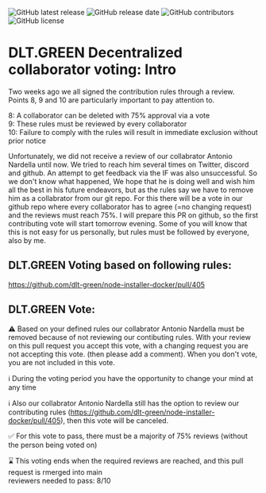 ![GitHub latest release](https://img.shields.io/github/v/release/dlt-green/Node-Installer-docker)
![GitHub release date](https://img.shields.io/github/release-date/dlt-green/Node-Installer-docker)
![GitHub contributors](https://img.shields.io/github/contributors/dlt-green/Node-Installer-docker)
![GitHub license](https://img.shields.io/github/license/dlt-green/Node-Installer-docker)

# DLT.GREEN Decentralized collaborator voting: Intro

Two weeks ago we all signed the contribution rules through a review.  
Points 8, 9 and 10 are particularly important to pay attention to.

8: A collaborator can be deleted with 75% approval via a vote  
9: These rules must be reviewed by every collaborator  
10: Failure to comply with the rules will result in immediate exclusion without prior notice

Unfortunately, we did not receive a review of our collabrator Antonio Nardella until now. We tried to reach him several times on Twitter, discord and github. An attempt to get feedback via the IF was also unsuccessful. So we don't know what happened, We hope that he is doing well and wish him all the best in his future endeavors, but as the rules say we have to remove him as a collabrator from our git repo. For this there will be a vote in our github repo where every collaborator has to agree (=no changing request) and the reviews must reach 75%. I will prepare this PR on github, so the first contributing vote will start tomorrow evening. Some of you will know that this is not easy for us personally, but rules must be followed by everyone, also by me. 

## DLT.GREEN Voting based on following rules:

https://github.com/dlt-green/node-installer-docker/pull/405

## DLT.GREEN Vote:

⚠️ Based on your defined rules our collabrator Antonio Nardella must be removed because of not reviewing our contibuting rules. With your review on this pull request you accept this vote, with a changing request you are not accepting this vote. (then please add a comment). When you don't vote, you are not included in this vote.

ℹ️ During the voting period you have the opportunity to change your mind at any time

ℹ️ Also our collabrator Antonio Nardella still has the option to review our contributing rules (https://github.com/dlt-green/node-installer-docker/pull/405), then this vote will be canceled.

✅ For this vote to pass, there must be a majority of 75% reviews (without the person being voted on)

⌛ This voting ends when the required reviews are reached, and this pull request is rmerged into main  
reviewers needed to pass: 8/10
